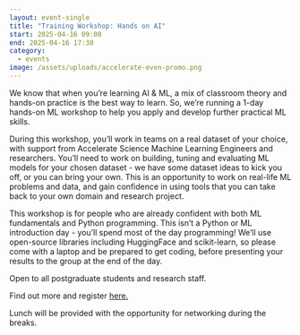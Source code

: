 ```yaml
---
layout: event-single
title: "Training Workshop: Hands on AI"
start: 2025-04-16 09:00
end: 2025-04-16 17:30
category:
  - events
image: /assets/uploads/accelerate-even-promo.png
---
```

We know that when you’re learning AI & ML, a mix of classroom theory and hands-on practice is the best way to learn. So, we’re running a 1-day hands-on ML workshop to help you apply and develop further practical ML skills.

During this workshop, you’ll work in teams on a real dataset of your choice, with support from Accelerate Science Machine Learning Engineers and researchers. You’ll need to work on building, tuning and evaluating ML models for your chosen dataset - we have some dataset ideas to kick you off, or you can bring your own. This is an opportunity to work on real-life ML problems and data, and gain confidence in using tools that you can take back to your own domain and research project.

This workshop is for people who are already confident with both ML fundamentals and Python programming. This isn’t a Python or ML introduction day - you’ll spend most of the day programming! We’ll use open-source libraries including HuggingFace and scikit-learn, so please come with a laptop and be prepared to get coding, before presenting your results to the group at the end of the day.

Open to all postgraduate students and research staff.

Find out more and register [here.](https://www.training.cam.ac.uk/apsci/event/5691042)

Lunch will be provided with the opportunity for networking during the breaks.